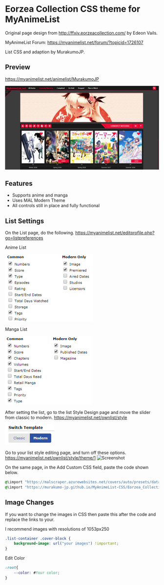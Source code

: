 # Eorzea Collection CSS theme for MyAnimeList

Original page design from http://ffxiv.eorzeacollection.com/ by Edeon Vails.

MyAnimeList Forum: https://myanimelist.net/forum/?topicid=1726107

List CSS and adaption by MurakumoJP.

## Preview
https://myanimelist.net/animelist/MurakumoJP

![Screenshot](Eorzea_Collection/preview/Snapshot.png?raw=true)

## Features

* Supports anime and manga
* Uses MAL Modern Theme
* All controls still in place and fully functional

## List Settings
On the List page, do the following.
https://myanimelist.net/editprofile.php?go=listpreferences

Anime List

![Screenshot](Eorzea_Collection/preview/ListSettings/AnimeList.png?raw=true)

Manga List

![Screenshot](Eorzea_Collection/preview/ListSettings/MangaList.png?raw=true)

After setting the list, go to the list Style Design page and move the slider from classic to modern.
https://myanimelist.net/ownlist/style

![Screenshot](Eorzea_Collection/preview/ListSettings/StyleEdit.png?raw=true)

Go to your list style editing page, and turn off these options.
https://myanimelist.net/ownlist/style/theme/1
![Screenshot](https://i.imgur.com/1pVzKRM.png?raw=true)

On the same page, in the Add Custom CSS field, paste the code shown below.

```css
@\import "https://malscraper.azurewebsites.net/covers/auto/presets/dataimagelinkafter";
@\import "https://murakumo-jp.github.io/MyAnimeList-CSS/Eorzea_Collection/Eorzea_Collection.css";
```
## Image Сhanges

If you want to change the images in CSS then paste this after the code and replace the links to your.

I recommend images with resolutions of 1053px250

```css
.list-container .cover-block {
    background-image: url("your images") !important;
}
```

Edit Color

```css
:root{
	--color: #Your color;
}
```
